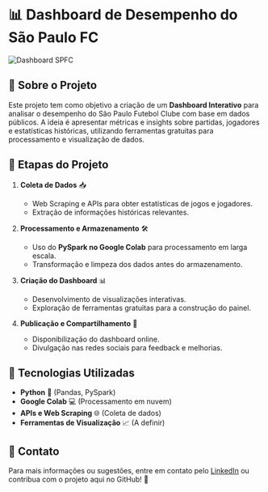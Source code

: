 # 📊 Dashboard de Desempenho do São Paulo FC

![Dashboard SPFC](caminho/para/sua/imagem.png)

## 📌 Sobre o Projeto

Este projeto tem como objetivo a criação de um **Dashboard Interativo** para analisar o desempenho do São Paulo Futebol Clube com base em dados públicos. A ideia é apresentar métricas e insights sobre partidas, jogadores e estatísticas históricas, utilizando ferramentas gratuitas para processamento e visualização de dados.

## 🔧 Etapas do Projeto

1. **Coleta de Dados** 📥  
   - Web Scraping e APIs para obter estatísticas de jogos e jogadores.  
   - Extração de informações históricas relevantes.

2. **Processamento e Armazenamento** 🛠️  
   - Uso do **PySpark no Google Colab** para processamento em larga escala.  
   - Transformação e limpeza dos dados antes do armazenamento.

3. **Criação do Dashboard** 📊  
   - Desenvolvimento de visualizações interativas.  
   - Exploração de ferramentas gratuitas para a construção do painel.

4. **Publicação e Compartilhamento** 🚀  
   - Disponibilização do dashboard online.  
   - Divulgação nas redes sociais para feedback e melhorias.

## 📌 Tecnologias Utilizadas

- **Python** 🐍 (Pandas, PySpark)
- **Google Colab** 💻 (Processamento em nuvem)
- **APIs e Web Scraping** 🌐 (Coleta de dados)
- **Ferramentas de Visualização** 📈 (A definir)

## 📢 Contato

Para mais informações ou sugestões, entre em contato pelo [LinkedIn](https://www.linkedin.com/in/cauai-capozzoli/) ou contribua com o projeto aqui no GitHub! 🚀
